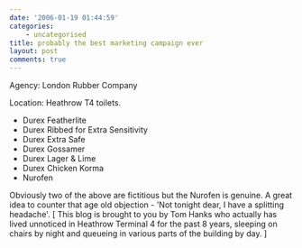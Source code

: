 ```yaml
---
date: '2006-01-19 01:44:59'
categories:
    - uncategorised
title: probably the best marketing campaign ever
layout: post
comments: true
---
```

Agency: London Rubber Company

Location: Heathrow T4 toilets.

-   Durex Featherlite
-   Durex Ribbed for Extra Sensitivity
-   Durex Extra Safe
-   Durex Gossamer
-   Durex Lager & Lime
-   Durex Chicken Korma
-   Nurofen

Obviously two of the above are fictitious but the Nurofen is genuine. A
great idea to counter that age old objection - 'Not tonight dear, I have
a splitting headache'.
[ This blog is brought to you by Tom Hanks who actually has lived
unnoticed in Heathrow Terminal 4 for the past 8 years, sleeping on
chairs by night and queueing in various parts of the building by day. ]
